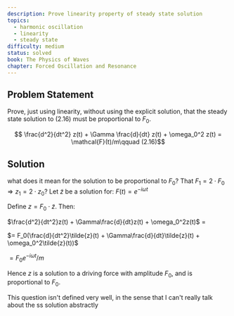 ```yaml
---
description: Prove linearity property of steady state solution
topics:
  - harmonic oscillation
  - linearity
  - steady state
difficulty: medium
status: solved
book: The Physics of Waves
chapter: Forced Oscillation and Resonance
---
```


## Problem Statement
Prove, just using linearity, without using the explicit solution, that the steady state solution to (2.16) must be proportional to $F_0$.


$$ \frac{d^2}{dt^2} z(t) + \Gamma \frac{d}{dt} z(t) + \omega_0^2 z(t) = \mathcal{F}(t)/m\qquad (2.16)$$

## Solution

what does it mean for the solution to be proportional to $F_0$? That $F_1=2\cdot F_0 \Rightarrow z_1=2 \cdot z_0$?
Let $\tilde{z}$ be a solution for:
$F(t) = e^{-i\omega t}$

Define $z = F_0 \cdot \tilde{z}$. Then:

$\frac{d^2}{dt^2}z(t) + \Gamma\frac{d}{dt}z(t) + \omega_0^2z(t)$ = 

$= F_0(\frac{d}{dt^2}\tilde{z}(t) + \Gamma\frac{d}{dt}\tilde{z}(t) + \omega_0^2\tilde{z}(t))$

$= F_0e^{-i\omega t}/m$

Hence $z$ is a solution to a driving force with amplitude $F_0$, and is proportional to $F_0$.


This question isn't defined very well, in the sense that I can't really talk about the ss solution abstractly
